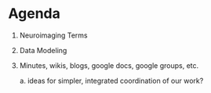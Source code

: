 # Agenda

1. Neuroimaging Terms

2. Data Modeling

3. Minutes, wikis, blogs, google docs, google groups, etc.

   a. ideas for simpler, integrated coordination of our work?

